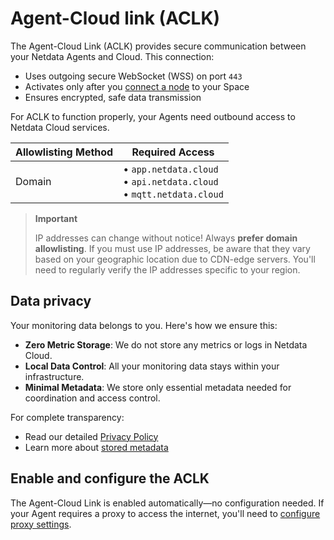 # Agent-Cloud link (ACLK)

The Agent-Cloud Link (ACLK) provides secure communication between your Netdata Agents and Cloud. This connection:

- Uses outgoing secure WebSocket (WSS) on port `443`
- Activates only after you [connect a node](/src/claim/README.md) to your Space
- Ensures encrypted, safe data transmission

For ACLK to function properly, your Agents need outbound access to Netdata Cloud services.

| Allowlisting Method | Required Access                                                            |
|---------------------|----------------------------------------------------------------------------|
| Domain              | • `app.netdata.cloud`<br/>• `api.netdata.cloud`<br/>• `mqtt.netdata.cloud` |

> **Important**
>
> IP addresses can change without notice! Always **prefer domain allowlisting**. If you must use IP addresses, be aware that they vary based on your geographic location due to CDN-edge servers. You'll need to regularly verify the IP addresses specific to your region.

## Data privacy

Your monitoring data belongs to you. Here's how we ensure this:

- **Zero Metric Storage**: We do not store any metrics or logs in Netdata Cloud.
- **Local Data Control**: All your monitoring data stays within your infrastructure.
- **Minimal Metadata**: We store only essential metadata needed for coordination and access control.

For complete transparency:

- Read our detailed [Privacy Policy](https://netdata.cloud/privacy/)
- Learn more about [stored metadata](/docs/netdata-cloud/README.md#stored-metadata)

## Enable and configure the ACLK

The Agent-Cloud Link is enabled automatically—no configuration needed.
If your Agent requires a proxy to access the internet, you'll need to [configure proxy settings](/src/claim/README.md#automatically-via-a-provisioning-system-or-the-command-line).
